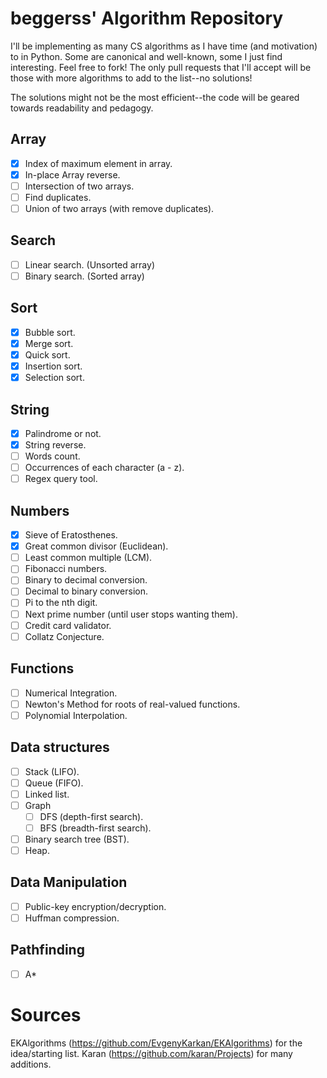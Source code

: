 beggerss' Algorithm Repository
=============================

I'll be implementing as many CS algorithms as I have time (and motivation) to in Python. Some are canonical and well-known, some I just find interesting. Feel free to fork! The only pull requests that I'll accept will be those with more algorithms to add to the list--no solutions!

The solutions might not be the most efficient--the code will be geared towards readability and pedagogy.


Array
----- 
- [x] Index of maximum element in array. 
- [x] In-place Array reverse.
- [ ] Intersection of two arrays.
- [ ] Find duplicates.
- [ ] Union of two arrays (with remove duplicates).

Search
------ 
- [ ] Linear search. (Unsorted array)
- [ ] Binary search. (Sorted array)

Sort
----
- [x] Bubble sort.
- [x] Merge sort.  
- [x] Quick sort.  
- [x] Insertion sort.
- [x] Selection sort.

String
------
- [x] Palindrome or not.
- [x] String reverse.
- [ ] Words count.
- [ ] Occurrences of each character (a - z).
- [ ] Regex query tool.

Numbers
-------
- [x] Sieve of Eratosthenes.
- [x] Great common divisor (Euclidean).
- [ ] Least common multiple (LCM).
- [ ] Fibonacci numbers.
- [ ] Binary to decimal conversion.
- [ ] Decimal to binary conversion.
- [ ] Pi to the nth digit.
- [ ] Next prime number (until user stops wanting them).
- [ ] Credit card validator.
- [ ] Collatz Conjecture.

Functions
---------
- [ ] Numerical Integration.
- [ ] Newton's Method for roots of real-valued functions.
- [ ] Polynomial Interpolation.

Data structures
---------------
- [ ] Stack (LIFO).
- [ ] Queue (FIFO).
- [ ] Linked list.
- [ ] Graph 
     - [ ] DFS (depth-first search).
     - [ ] BFS (breadth-first search).
- [ ] Binary search tree (BST).
- [ ] Heap.

Data Manipulation
---------------
- [ ] Public-key encryption/decryption.
- [ ] Huffman compression.

Pathfinding
---------------
- [ ] A*


Sources
==========
EKAlgorithms (https://github.com/EvgenyKarkan/EKAlgorithms) for the idea/starting list.
Karan (https://github.com/karan/Projects) for many additions.